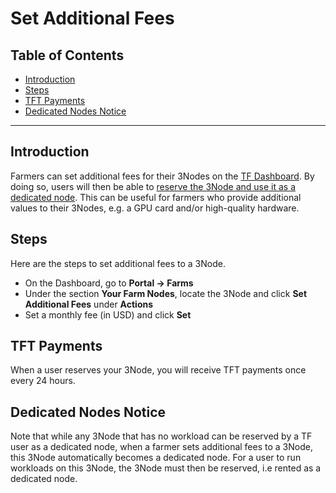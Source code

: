 <h1>Set Additional Fees</h1>

<h2>Table of Contents</h2>

- [Introduction](#introduction)
- [Steps](#steps)
- [TFT Payments](#tft-payments)
- [Dedicated Nodes Notice](#dedicated-nodes-notice)

***

## Introduction

Farmers can set additional fees for their 3Nodes on the [TF Dashboard](https://dashboard.grid.tf/). By doing so, users will then be able to [reserve the 3Node and use it as a dedicated node](../../dashboard/portal/dashboard_portal_dedicated_nodes.md).
This can be useful for farmers who provide additional values to their 3Nodes, e.g. a GPU card and/or high-quality hardware.

## Steps

Here are the steps to set additional fees to a 3Node. 

* On the Dashboard, go to **Portal -> Farms**
* Under the section **Your Farm Nodes**, locate the 3Node and click **Set Additional Fees** under **Actions**
* Set a monthly fee (in USD) and click **Set**

## TFT Payments

When a user reserves your 3Node, you will receive TFT payments once every 24 hours.

## Dedicated Nodes Notice

Note that while any 3Node that has no workload can be reserved by a TF user as a dedicated node, when a farmer sets additional fees to a 3Node, this 3Node automatically becomes a dedicated node. For a user to run workloads on this 3Node, the 3Node must then be reserved, i.e rented as a dedicated node.